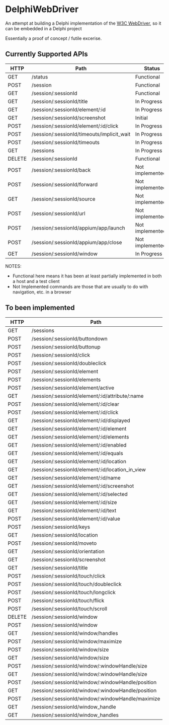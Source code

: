 # DelphiWebDriver
An attempt at building a Delphi implementation of the [W3C WebDriver](https://www.w3.org/TR/webdriver), so it can be embedded in a Delphi project

Essentially a proof of concept / futile excerise.

## Currently Supported APIs

| HTTP   	| Path                                              	| Status      |
| ---	| ---	| --- |
| GET    	| /status                                           	| Functional  |
| POST   	| /session                                          	| Functional  |
| GET     | /session/:sessionId                                 | Functional  |
| GET     | /session/:sessionId/title                         	| In Progress |
| GET     | /session/:sessionId/element/:id                     | In Progress |
| GET     | /session/:sessionId/screenshot                      | Initial     |
| POST    | /session/:sessionId/element/:id/click               | In Progress |
| POST    | /session/:sessionId/timeouts/implicit_wait          | In Progress |
| POST    | /session/:sessionId/timeouts                        | In Progress |
| GET     | /sessions                                           | In Progress |
| DELETE  | /session/:sessionId                                 | Functional  |
| POST    | /session/:sessionId/back                          	| Not implemented |
| POST    | /session/:sessionId/forward                       	| Not implemented |
| GET     | /session/:sessionId/source                          | Not implemented |
| POST    | /session/:sessionId/url                             | Not implemented |
| POST    | /session/:sessionId/appium/app/launch             	| Not implemented? |
| POST    | /session/:sessionId/appium/app/close              	| Not implemented? |
| GET     | /session/:sessionId/window                          | In Progress |

NOTES:
* Functional here means it has been at least partially implemented in both a host and a test client
* Not Implemented commands are those that are usually to do with navigation, etc. in a browser

## To been implemented

| HTTP | Path |
| --- | --- |
| GET    	| /sessions                                         	|
| POST   	| /session/:sessionId/buttondown                    	|
| POST   	| /session/:sessionId/buttonup                      	|
| POST   	| /session/:sessionId/click                         	|
| POST   	| /session/:sessionId/doubleclick                   	|
| POST   	| /session/:sessionId/element                       	|
| POST   	| /session/:sessionId/elements                      	|
| POST   	| /session/:sessionId/element/active                	|
| GET    	| /session/:sessionId/element/:id/attribute/:name   	|
| POST   	| /session/:sessionId/element/:id/clear             	|
| POST   	| /session/:sessionId/element/:id/click             	|
| GET    	| /session/:sessionId/element/:id/displayed         	|
| GET    	| /session/:sessionId/element/:id/element           	|
| GET    	| /session/:sessionId/element/:id/elements          	|
| GET    	| /session/:sessionId/element/:id/enabled           	|
| GET    	| /session/:sessionId/element/:id/equals            	|
| GET    	| /session/:sessionId/element/:id/location          	|
| GET    	| /session/:sessionId/element/:id/location_in_view  	|
| GET    	| /session/:sessionId/element/:id/name              	|
| GET    	| /session/:sessionId/element/:id/screenshot        	|
| GET    	| /session/:sessionId/element/:id/selected          	|
| GET    	| /session/:sessionId/element/:id/size              	|
| GET    	| /session/:sessionId/element/:id/text              	|
| POST   	| /session/:sessionId/element/:id/value             	|
| POST   	| /session/:sessionId/keys                          	|
| GET    	| /session/:sessionId/location                      	|
| POST   	| /session/:sessionId/moveto                        	|
| GET    	| /session/:sessionId/orientation                   	|
| GET    	| /session/:sessionId/screenshot                    	|
| GET    	| /session/:sessionId/title                         	|
| POST   	| /session/:sessionId/touch/click                   	|
| POST   	| /session/:sessionId/touch/doubleclick             	|
| POST   	| /session/:sessionId/touch/longclick               	|
| POST   	| /session/:sessionId/touch/flick                   	|
| POST   	| /session/:sessionId/touch/scroll                  	|
| DELETE 	| /session/:sessionId/window                        	|
| POST   	| /session/:sessionId/window                        	|
| GET    	| /session/:sessionId/window/handles                	|
| POST   	| /session/:sessionId/window/maximize               	|
| POST   	| /session/:sessionId/window/size                   	|
| GET    	| /session/:sessionId/window/size                   	|
| POST   	| /session/:sessionId/window/:windowHandle/size     	|
| GET    	| /session/:sessionId/window/:windowHandle/size     	|
| POST   	| /session/:sessionId/window/:windowHandle/position 	|
| GET    	| /session/:sessionId/window/:windowHandle/position 	|
| POST   	| /session/:sessionId/window/:windowHandle/maximize 	|
| GET    	| /session/:sessionId/window_handle                 	|
| GET    	| /session/:sessionId/window_handles                	|

